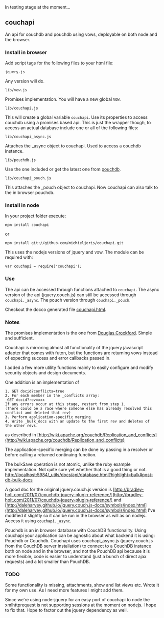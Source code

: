 In testing stage at the moment...

couchapi
------

An api for couchdb and pouchdb using vows, deployable on both node and the browser.

### Install in browser

Add script tags for the following files to your html file:

	jquery.js 
	
Any version will do.
	
	lib/vow.js

Promises implementation. You will have a new global `VOW`.  

	lib/couchapi.js 
	
This will create a global variable `couchapi`. Use its properties to access
couchdb using a promises based api. This is just the wrapper though, to access
an actual database include one or all of the following files:
	
	lib/couchapi_async.js  
	
Attaches the _async object to couchapi. Used to access a couchdb instance.
	 
    lib/pouchdb.js 
	
Use the one included or get the latest one from [pouchdb](http://pouchdb.com).	
	
	lib/couchapi_pouch.js 
	
This attaches the _pouch object to couchapi. Now couchapi can also talk to the
in browser pouchdb.
	
### Install in node

In your project folder execute:

    npm install couchapi
	
or

	npm install git://github.com/michieljoris/couchapi.git
	
This uses the nodejs versions of jquery and vow. The module can be required
with:

    var couchapi = require('couchapi');
	
### Use

The api can be accessed through functions attached to `couchapi`. The
async version of the api (jquery.couch.js) can still be accessed through
`couchapi._async`. The pouch version through `couchapi._pouch`.

Checkout the docco generated file
[couchapi.html](https://rawgithub.com/Michieljoris/couchapi/master/docs/couchapi.html).

### Notes
		
The promises implementation is the one from
[Douglas Crockford](https://github.com/douglascrockford/monad/raw/master/vow.js). Simple
and sufficient.

Couchapi is mirroring almost all functionality of the jquery javascript
adapter that comes with futon, but the functions are returning vows
instead of expecting success and error callbacks passed in.

I added a few more utility functions mainly to easily configure and modify
security objects and design documents.

One addition is an implementation of

	1. GET docid?conflicts=true
	2. For each member in the _conflicts array:
	 GET docid?rev=xxx
	If any errors occur at this stage, restart from step 1.
	(There could be a race where someone else has already resolved this
	conflict and deleted that rev)
	3. Perform application-specific merging
	4. Write _bulk_docs with an update to the first rev and deletes of
	the other revs.
	
as described in
[http://wiki.apache.org/couchdb/Replication_and_conflicts](http://wiki.apache.org/couchdb/Replication_and_conflicts)

The application-specific merging can be done by passing in a resolver
or before calling a returned continuing function.

The bulkSave operation is not atomic, unlike the ruby example implementation.
Not quite sure yet whether that is a good thing or
not. [http://localhost:5984/_utils/docs/api/database.html?highlight=bulk#post-db-bulk-docs](http://localhost:5984/_utils/docs/api/database.html?highlight=bulk#post-db-bulk-docs)

A good doc for the original jquery.couch.js version is
[http://bradley-holt.com/2011/07/couchdb-jquery-plugin-reference/](http://bradley-holt.com/2011/07/couchdb-jquery-plugin-reference/)
and
[http://daleharvey.github.io/jquery.couch.js-docs/symbols/index.html](http://daleharvey.github.io/jquery.couch.js-docs/symbols/index.html)
I've modified it slightly so it can be run in the browser as will as on
nodejs. Access it using `couchapi._async`.

Pouchdb is an in browser database with CouchDB functionality. Using couchapi your
application can be agnostic about what backend it is using: Pouchdb or
Couchdb. Couchapi uses couchapi_async.js (jquery.couch.js from the CouchDB server
installation) to connect to a CouchDB instance both on node and in the browser,
and not the PouchDB api because it is more flexible, code is easier to
understand (just a bunch of direct ajax requests) and a lot smaller than
PouchDB. 

### TODO

Some functionality is missing, attachments, show and list views etc. Wrote it
for my own use. As I need more features I might add them.

Since we're using node-jquery for an easy port of couchapi to node the
xmlhttprequest is not supporting sessions at the moment on nodejs. I hope to fix
that. Hope to factor out the jquery dependency as well.
